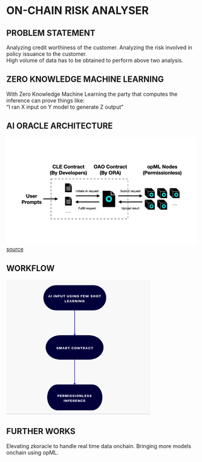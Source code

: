 
# ON-CHAIN RISK ANALYSER




## PROBLEM STATEMENT
Analyzing credit worthiness of the
customer.
Analyzing the risk involved in policy
issuance to the customer.             
High volume of data has to be obtained to
perform above two analysis.
## ZERO KNOWLEDGE MACHINE LEARNING
With Zero Knowledge Machine Learning the party that
computes the inference can prove things like:  
“I ran X input on Y model to generate Z output”
## AI ORACLE ARCHITECTURE

![App Screenshot](https://github.com/MuraliB123/hackserver/blob/main/ORA.png)[source](https://docs.ora.io/doc/cle/ai-oracle)

                                                                                                                                                                     


## WORKFLOW
![App Screenshot](https://github.com/MuraliB123/hackserver/blob/main/workflow.png)

## FURTHER WORKS
Elevating zkoracle to handle real time data onchain.
Bringing more models onchain using opML.
